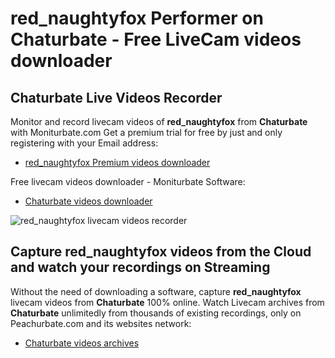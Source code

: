 # red_naughtyfox Performer on Chaturbate - Free LiveCam videos downloader

## Chaturbate Live Videos Recorder

Monitor and record livecam videos of **red_naughtyfox** from **Chaturbate** with Moniturbate.com
Get a premium trial for free by just and only registering with your Email address:
* [red_naughtyfox Premium videos downloader](https://moniturbate.com/request-demo-licence-key.html)

Free livecam videos downloader - Moniturbate Software:
* [Chaturbate videos downloader](https://moniturbate.com/moniturbate-download-software.html)

![red_naughtyfox livecam videos recorder](https://peachurnet.com/templates/moniturbate-software.png)


## Capture red_naughtyfox videos from the Cloud and watch your recordings on Streaming

Without the need of downloading a software, capture **red_naughtyfox** livecam videos from **Chaturbate** 100% online.
Watch Livecam archives from **Chaturbate** unlimitedly from thousands of existing recordings, only on Peachurbate.com and its websites network:
* [Chaturbate videos archives](https://peachurnet.com/)